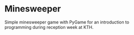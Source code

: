 # Minesweeper
Simple minesweeper game with PyGame for an introduction to programming during reception week at KTH.
